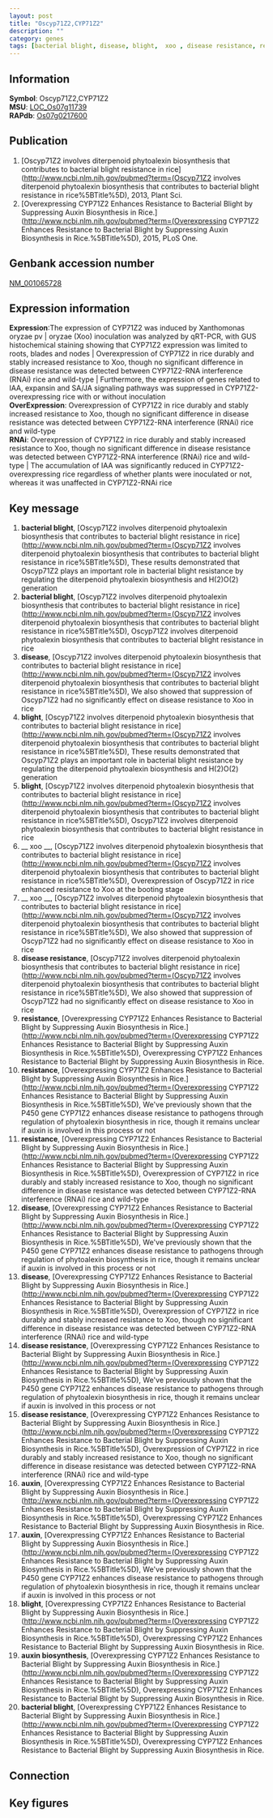 ```yaml
---
layout: post
title: "Oscyp71Z2,CYP71Z2"
description: ""
category: genes
tags: [bacterial blight, disease, blight,  xoo , disease resistance, resistance, auxin, auxin biosynthesis, Gene]
---
```


## Information
__Symbol__: Oscyp71Z2,CYP71Z2  
__MSU__: [LOC_Os07g11739](http://rice.plantbiology.msu.edu/cgi-bin/ORF_infopage.cgi?orf=LOC_Os07g11739)  
__RAPdb__: [Os07g0217600](http://rapdb.dna.affrc.go.jp/viewer/gbrowse_details/irgsp1?name=Os07g0217600)  

## Publication
1. [Oscyp71Z2 involves diterpenoid phytoalexin biosynthesis that contributes to bacterial blight resistance in rice](http://www.ncbi.nlm.nih.gov/pubmed?term=(Oscyp71Z2 involves diterpenoid phytoalexin biosynthesis that contributes to bacterial blight resistance in rice%5BTitle%5D), 2013, Plant Sci.
2. [Overexpressing CYP71Z2 Enhances Resistance to Bacterial Blight by Suppressing Auxin Biosynthesis in Rice.](http://www.ncbi.nlm.nih.gov/pubmed?term=(Overexpressing CYP71Z2 Enhances Resistance to Bacterial Blight by Suppressing Auxin Biosynthesis in Rice.%5BTitle%5D), 2015, PLoS One.

## Genbank accession number
[NM_001065728](http://www.ncbi.nlm.nih.gov/nuccore/NM_001065728)

## Expression information
__Expression__:The expression of CYP71Z2 was induced by Xanthomonas oryzae pv |  oryzae (Xoo) inoculation was analyzed by qRT-PCR, with GUS histochemical staining showing that CYP71Z2 expression was limited to roots, blades and nodes |  Overexpression of CYP71Z2 in rice durably and stably increased resistance to Xoo, though no significant difference in disease resistance was detected between CYP71Z2-RNA interference (RNAi) rice and wild-type |  Furthermore, the expression of genes related to IAA, expansin and SA/JA signaling pathways was suppressed in CYP71Z2-overexpressing rice with or without inoculation  
__OverExpression__: Overexpression of CYP71Z2 in rice durably and stably increased resistance to Xoo, though no significant difference in disease resistance was detected between CYP71Z2-RNA interference (RNAi) rice and wild-type  
__RNAi__: Overexpression of CYP71Z2 in rice durably and stably increased resistance to Xoo, though no significant difference in disease resistance was detected between CYP71Z2-RNA interference (RNAi) rice and wild-type |  The accumulation of IAA was significantly reduced in CYP71Z2-overexpressing rice regardless of whether plants were inoculated or not, whereas it was unaffected in CYP71Z2-RNAi rice  

## Key message
1. __bacterial blight__, [Oscyp71Z2 involves diterpenoid phytoalexin biosynthesis that contributes to bacterial blight resistance in rice](http://www.ncbi.nlm.nih.gov/pubmed?term=(Oscyp71Z2 involves diterpenoid phytoalexin biosynthesis that contributes to bacterial blight resistance in rice%5BTitle%5D),  These results demonstrated that Oscyp71Z2 plays an important role in bacterial blight resistance by regulating the diterpenoid phytoalexin biosynthesis and H(2)O(2) generation
2. __bacterial blight__, [Oscyp71Z2 involves diterpenoid phytoalexin biosynthesis that contributes to bacterial blight resistance in rice](http://www.ncbi.nlm.nih.gov/pubmed?term=(Oscyp71Z2 involves diterpenoid phytoalexin biosynthesis that contributes to bacterial blight resistance in rice%5BTitle%5D), Oscyp71Z2 involves diterpenoid phytoalexin biosynthesis that contributes to bacterial blight resistance in rice
3. __disease__, [Oscyp71Z2 involves diterpenoid phytoalexin biosynthesis that contributes to bacterial blight resistance in rice](http://www.ncbi.nlm.nih.gov/pubmed?term=(Oscyp71Z2 involves diterpenoid phytoalexin biosynthesis that contributes to bacterial blight resistance in rice%5BTitle%5D),  We also showed that suppression of Oscyp71Z2 had no significantly effect on disease resistance to Xoo in rice
4. __blight__, [Oscyp71Z2 involves diterpenoid phytoalexin biosynthesis that contributes to bacterial blight resistance in rice](http://www.ncbi.nlm.nih.gov/pubmed?term=(Oscyp71Z2 involves diterpenoid phytoalexin biosynthesis that contributes to bacterial blight resistance in rice%5BTitle%5D),  These results demonstrated that Oscyp71Z2 plays an important role in bacterial blight resistance by regulating the diterpenoid phytoalexin biosynthesis and H(2)O(2) generation
5. __blight__, [Oscyp71Z2 involves diterpenoid phytoalexin biosynthesis that contributes to bacterial blight resistance in rice](http://www.ncbi.nlm.nih.gov/pubmed?term=(Oscyp71Z2 involves diterpenoid phytoalexin biosynthesis that contributes to bacterial blight resistance in rice%5BTitle%5D), Oscyp71Z2 involves diterpenoid phytoalexin biosynthesis that contributes to bacterial blight resistance in rice
6. __ xoo __, [Oscyp71Z2 involves diterpenoid phytoalexin biosynthesis that contributes to bacterial blight resistance in rice](http://www.ncbi.nlm.nih.gov/pubmed?term=(Oscyp71Z2 involves diterpenoid phytoalexin biosynthesis that contributes to bacterial blight resistance in rice%5BTitle%5D),  Overexpression of Oscyp71Z2 in rice enhanced resistance to Xoo at the booting stage
7. __ xoo __, [Oscyp71Z2 involves diterpenoid phytoalexin biosynthesis that contributes to bacterial blight resistance in rice](http://www.ncbi.nlm.nih.gov/pubmed?term=(Oscyp71Z2 involves diterpenoid phytoalexin biosynthesis that contributes to bacterial blight resistance in rice%5BTitle%5D),  We also showed that suppression of Oscyp71Z2 had no significantly effect on disease resistance to Xoo in rice
8. __disease resistance__, [Oscyp71Z2 involves diterpenoid phytoalexin biosynthesis that contributes to bacterial blight resistance in rice](http://www.ncbi.nlm.nih.gov/pubmed?term=(Oscyp71Z2 involves diterpenoid phytoalexin biosynthesis that contributes to bacterial blight resistance in rice%5BTitle%5D),  We also showed that suppression of Oscyp71Z2 had no significantly effect on disease resistance to Xoo in rice
9. __resistance__, [Overexpressing CYP71Z2 Enhances Resistance to Bacterial Blight by Suppressing Auxin Biosynthesis in Rice.](http://www.ncbi.nlm.nih.gov/pubmed?term=(Overexpressing CYP71Z2 Enhances Resistance to Bacterial Blight by Suppressing Auxin Biosynthesis in Rice.%5BTitle%5D), Overexpressing CYP71Z2 Enhances Resistance to Bacterial Blight by Suppressing Auxin Biosynthesis in Rice.
10. __resistance__, [Overexpressing CYP71Z2 Enhances Resistance to Bacterial Blight by Suppressing Auxin Biosynthesis in Rice.](http://www.ncbi.nlm.nih.gov/pubmed?term=(Overexpressing CYP71Z2 Enhances Resistance to Bacterial Blight by Suppressing Auxin Biosynthesis in Rice.%5BTitle%5D),  We've previously shown that the P450 gene CYP71Z2 enhances disease resistance to pathogens through regulation of phytoalexin biosynthesis in rice, though it remains unclear if auxin is involved in this process or not
11. __resistance__, [Overexpressing CYP71Z2 Enhances Resistance to Bacterial Blight by Suppressing Auxin Biosynthesis in Rice.](http://www.ncbi.nlm.nih.gov/pubmed?term=(Overexpressing CYP71Z2 Enhances Resistance to Bacterial Blight by Suppressing Auxin Biosynthesis in Rice.%5BTitle%5D),  Overexpression of CYP71Z2 in rice durably and stably increased resistance to Xoo, though no significant difference in disease resistance was detected between CYP71Z2-RNA interference (RNAi) rice and wild-type
12. __disease__, [Overexpressing CYP71Z2 Enhances Resistance to Bacterial Blight by Suppressing Auxin Biosynthesis in Rice.](http://www.ncbi.nlm.nih.gov/pubmed?term=(Overexpressing CYP71Z2 Enhances Resistance to Bacterial Blight by Suppressing Auxin Biosynthesis in Rice.%5BTitle%5D),  We've previously shown that the P450 gene CYP71Z2 enhances disease resistance to pathogens through regulation of phytoalexin biosynthesis in rice, though it remains unclear if auxin is involved in this process or not
13. __disease__, [Overexpressing CYP71Z2 Enhances Resistance to Bacterial Blight by Suppressing Auxin Biosynthesis in Rice.](http://www.ncbi.nlm.nih.gov/pubmed?term=(Overexpressing CYP71Z2 Enhances Resistance to Bacterial Blight by Suppressing Auxin Biosynthesis in Rice.%5BTitle%5D),  Overexpression of CYP71Z2 in rice durably and stably increased resistance to Xoo, though no significant difference in disease resistance was detected between CYP71Z2-RNA interference (RNAi) rice and wild-type
14. __disease resistance__, [Overexpressing CYP71Z2 Enhances Resistance to Bacterial Blight by Suppressing Auxin Biosynthesis in Rice.](http://www.ncbi.nlm.nih.gov/pubmed?term=(Overexpressing CYP71Z2 Enhances Resistance to Bacterial Blight by Suppressing Auxin Biosynthesis in Rice.%5BTitle%5D),  We've previously shown that the P450 gene CYP71Z2 enhances disease resistance to pathogens through regulation of phytoalexin biosynthesis in rice, though it remains unclear if auxin is involved in this process or not
15. __disease resistance__, [Overexpressing CYP71Z2 Enhances Resistance to Bacterial Blight by Suppressing Auxin Biosynthesis in Rice.](http://www.ncbi.nlm.nih.gov/pubmed?term=(Overexpressing CYP71Z2 Enhances Resistance to Bacterial Blight by Suppressing Auxin Biosynthesis in Rice.%5BTitle%5D),  Overexpression of CYP71Z2 in rice durably and stably increased resistance to Xoo, though no significant difference in disease resistance was detected between CYP71Z2-RNA interference (RNAi) rice and wild-type
16. __auxin__, [Overexpressing CYP71Z2 Enhances Resistance to Bacterial Blight by Suppressing Auxin Biosynthesis in Rice.](http://www.ncbi.nlm.nih.gov/pubmed?term=(Overexpressing CYP71Z2 Enhances Resistance to Bacterial Blight by Suppressing Auxin Biosynthesis in Rice.%5BTitle%5D), Overexpressing CYP71Z2 Enhances Resistance to Bacterial Blight by Suppressing Auxin Biosynthesis in Rice.
17. __auxin__, [Overexpressing CYP71Z2 Enhances Resistance to Bacterial Blight by Suppressing Auxin Biosynthesis in Rice.](http://www.ncbi.nlm.nih.gov/pubmed?term=(Overexpressing CYP71Z2 Enhances Resistance to Bacterial Blight by Suppressing Auxin Biosynthesis in Rice.%5BTitle%5D),  We've previously shown that the P450 gene CYP71Z2 enhances disease resistance to pathogens through regulation of phytoalexin biosynthesis in rice, though it remains unclear if auxin is involved in this process or not
18. __blight__, [Overexpressing CYP71Z2 Enhances Resistance to Bacterial Blight by Suppressing Auxin Biosynthesis in Rice.](http://www.ncbi.nlm.nih.gov/pubmed?term=(Overexpressing CYP71Z2 Enhances Resistance to Bacterial Blight by Suppressing Auxin Biosynthesis in Rice.%5BTitle%5D), Overexpressing CYP71Z2 Enhances Resistance to Bacterial Blight by Suppressing Auxin Biosynthesis in Rice.
19. __auxin biosynthesis__, [Overexpressing CYP71Z2 Enhances Resistance to Bacterial Blight by Suppressing Auxin Biosynthesis in Rice.](http://www.ncbi.nlm.nih.gov/pubmed?term=(Overexpressing CYP71Z2 Enhances Resistance to Bacterial Blight by Suppressing Auxin Biosynthesis in Rice.%5BTitle%5D), Overexpressing CYP71Z2 Enhances Resistance to Bacterial Blight by Suppressing Auxin Biosynthesis in Rice.
20. __bacterial blight__, [Overexpressing CYP71Z2 Enhances Resistance to Bacterial Blight by Suppressing Auxin Biosynthesis in Rice.](http://www.ncbi.nlm.nih.gov/pubmed?term=(Overexpressing CYP71Z2 Enhances Resistance to Bacterial Blight by Suppressing Auxin Biosynthesis in Rice.%5BTitle%5D), Overexpressing CYP71Z2 Enhances Resistance to Bacterial Blight by Suppressing Auxin Biosynthesis in Rice.

## Connection

## Key figures


